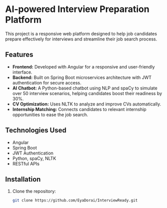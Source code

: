 # AI-powered Interview Preparation Platform

This project is a responsive web platform designed to help job candidates prepare effectively for interviews and streamline their job search process.

## Features

- **Frontend:** Developed with Angular for a responsive and user-friendly interface.
- **Backend:** Built on Spring Boot microservices architecture with JWT authentication for secure access.
- **AI Chatbot:** A Python-based chatbot using NLP and spaCy to simulate over 50 interview scenarios, helping candidates boost their readiness by 30%.
- **CV Optimization:** Uses NLTK to analyze and improve CVs automatically.
- **Internship Matching:** Connects candidates to relevant internship opportunities to ease the job search.

## Technologies Used

- Angular
- Spring Boot
- JWT Authentication
- Python, spaCy, NLTK
- RESTful APIs

## Installation

1. Clone the repository:
   ```bash
   git clone https://github.com/EyaDorai/InterviewReady.git
